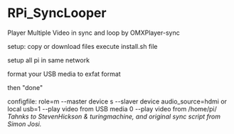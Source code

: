 # RPi_SyncLooper
Player Multiple Video in sync and loop by OMXPlayer-sync 

  setup:
  copy or download files
  execute install.sh file
  
  setup all pi in same network
  
  format your USB media to exfat format
  
  then "done"
  
  configfile:
    role=m --master device
         s --slaver device
    audio_source=hdmi or local
    usb=1 --play video from USB media
        0 --play video from /home/pi/
*Tahnks to StevenHickson & turingmachine, and original sync script from Simon Josi.*

